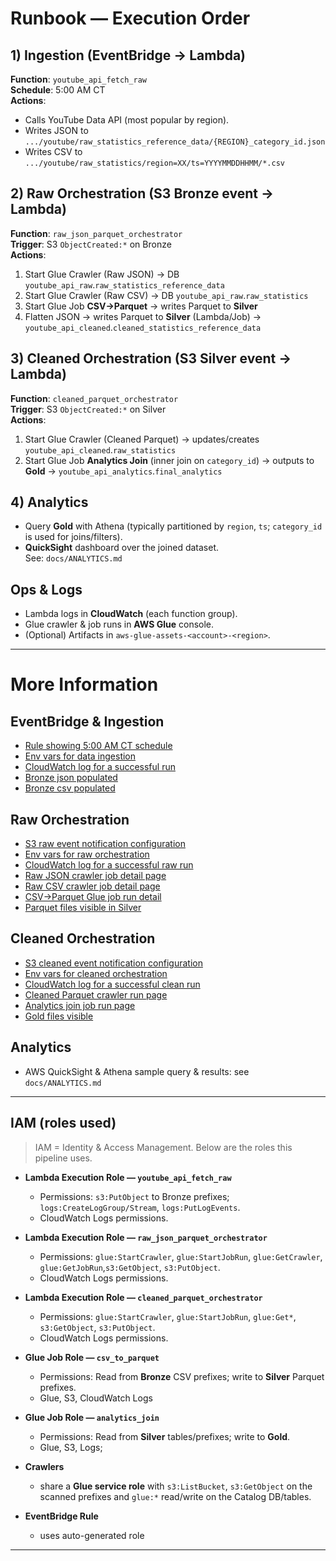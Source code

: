# Runbook — Execution Order

## 1) Ingestion (EventBridge → Lambda)
**Function**: `youtube_api_fetch_raw`  
**Schedule**: 5:00 AM CT  
**Actions**:
- Calls YouTube Data API (most popular by region).
- Writes JSON to `.../youtube/raw_statistics_reference_data/{REGION}_category_id.json`
- Writes CSV to `.../youtube/raw_statistics/region=XX/ts=YYYYMMDDHHMM/*.csv`

## 2) Raw Orchestration (S3 Bronze event → Lambda)
**Function**: `raw_json_parquet_orchestrator`  
**Trigger**: S3 `ObjectCreated:*` on Bronze  
**Actions**:
1. Start Glue Crawler (Raw JSON) → DB `youtube_api_raw`.`raw_statistics_reference_data`
2. Start Glue Crawler (Raw CSV)  → DB `youtube_api_raw`.`raw_statistics`
3. Start Glue Job **CSV→Parquet** → writes Parquet to **Silver**
4. Flatten JSON → writes Parquet to **Silver** (Lambda/Job) → `youtube_api_cleaned`.`cleaned_statistics_reference_data`

## 3) Cleaned Orchestration (S3 Silver event → Lambda)
**Function**: `cleaned_parquet_orchestrator`  
**Trigger**: S3 `ObjectCreated:*` on Silver  
**Actions**:
1. Start Glue Crawler (Cleaned Parquet) → updates/creates `youtube_api_cleaned`.`raw_statistics`
2. Start Glue Job **Analytics Join** (inner join on `category_id`) → outputs to **Gold** → `youtube_api_analytics`.`final_analytics`

## 4) Analytics
- Query **Gold** with Athena (typically partitioned by `region`, `ts`; `category_id` is used for joins/filters).
- **QuickSight** dashboard over the joined dataset.  
  See: `docs/ANALYTICS.md`

## Ops & Logs
- Lambda logs in **CloudWatch** (each function group).
- Glue crawler & job runs in **AWS Glue** console.
- (Optional) Artifacts in `aws-glue-assets-<account>-<region>`.

---

# More Information

## EventBridge & Ingestion
- [Rule showing 5:00 AM CT schedule](./screenshots/eventbridge_rule.png)
- [Env vars for data ingestion](./screenshots/lambda_ingestion_config.png)
- [CloudWatch log for a successful run](./screenshots/lambda_ingestion_logs.png)
- [Bronze json populated](./screenshots/bronze_json.png)
- [Bronze csv populated](./screenshots/bronze_csv.png)

## Raw Orchestration
- [S3 raw event notification configuration](./screenshots/raw_bucket_trigger.png)
- [Env vars for raw orchestration](./screenshots/raw_lambda_config.png)
- [CloudWatch log for a successful raw run](./screenshots/raw_lambda_ingestion_logs.png)
- [Raw JSON crawler job detail page](./screenshots/glue_crawler_raw_json_run.png)
- [Raw CSV crawler job detail page](./screenshots/glue_crawler_raw_csv_run.png)
- [CSV→Parquet Glue job run detail](./screenshots/glue_job_csv_to_parquet_run.png)
- [Parquet files visible in Silver](./screenshots/silver_parquet.png)

## Cleaned Orchestration
- [S3 cleaned event notification configuration](./screenshots/cleaned_bucket_trigger.png)
- [Env vars for cleaned orchestration](./screenshots/cleaned_lambda_config.png)
- [CloudWatch log for a successful clean run](./screenshots/cleaned_lambda_ingestion_logs.png)
- [Cleaned Parquet crawler run page](./screenshots/glue_crawler_cleaned_run.png)
- [Analytics join job run page](./screenshots/glue_job_analytics_join_run.png)
- [Gold files visible](./screenshots/gold_parquet.png)

## Analytics
- AWS QuickSight & Athena sample query & results: see `docs/ANALYTICS.md`

---

## IAM (roles used)

> IAM = Identity & Access Management. Below are the roles this pipeline uses.

- **Lambda Execution Role — `youtube_api_fetch_raw`**
  - Permissions: `s3:PutObject` to Bronze prefixes; `logs:CreateLogGroup/Stream`, `logs:PutLogEvents`.
  - CloudWatch Logs permissions.

- **Lambda Execution Role — `raw_json_parquet_orchestrator`**
  - Permissions: `glue:StartCrawler`, `glue:StartJobRun`, `glue:GetCrawler`, `glue:GetJobRun`,`s3:GetObject`, `s3:PutObject`.
  - CloudWatch Logs permissions.
  

- **Lambda Execution Role — `cleaned_parquet_orchestrator`**
  - Permissions: `glue:StartCrawler`, `glue:StartJobRun`, `glue:Get*`, `s3:GetObject`, `s3:PutObject`.
  - CloudWatch Logs permissions.
  
- **Glue Job Role — `csv_to_parquet`**
  - Permissions: Read from **Bronze** CSV prefixes; write to **Silver** Parquet prefixes.
  - Glue, S3, CloudWatch Logs

- **Glue Job Role — `analytics_join`**
  - Permissions: Read from **Silver** tables/prefixes; write to **Gold**.
  - Glue, S3, Logs; 
  
- **Crawlers**
  - share a **Glue service role** with `s3:ListBucket`, `s3:GetObject` on the scanned prefixes and `glue:*` read/write on the Catalog DB/tables.

- **EventBridge Rule**
  - uses auto-generated role

---

